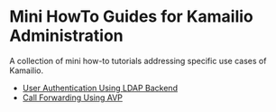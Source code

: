 # Mini HowTo Guides for Kamailio Administration

A collection of mini how-to tutorials addressing specific use cases of
Kamailio.

-   [User Authentication Using LDAP
    Backend](/tutorials/mini-howto-admin/ldap-user-auth)
-   [Call Forwarding Using
    AVP](/tutorials/mini-howto-admin/call_forwarding)
